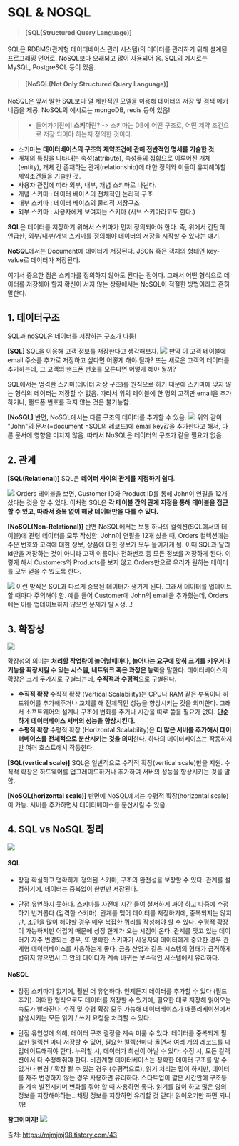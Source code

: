 # SQL & NOSQL

> #### [SQL(Structured Query Language)]
SQL은 RDBMS(관계형 데이터베이스 관리 시스템)의 데이터를 관리하기 위해 설계된 프로그래밍 언어로, NoSQL보다 오래되고 많이 사용되어 옴. SQL의 예시로는 MySQL, PostgreSQL 등이 있음.
> #### [NoSQL(Not Only Structured Query Language)]
NoSQL은 앞서 말한 SQL보다 덜 제한적인 모델을 이용해 데이터의 저장 및 검색 메커니즘을 제공. NoSQL의 예시로는 mongoDB, redis 등이 있음!

> * 들어가기전에! **스키마**란?
-> 스키마는 DB에 어떤 구조로, 어떤 제약 조건으로 저장 되어야 하는지 정의한 것이다.
* 스키마는 **데이터베이스의 구조와 제약조건에 관해 전반적인 명세를 기술한 것**.
* 개체의 특징을 나타내는 속성(attribute), 속성들의 집합으로 이루어진 개체(entity), 개체 간 존재하는 관계(relationship)에 대한 정의와 이들이 유지해야할 제약조건들을 기술한 것.
* 사용자 관점에 따라 외부, 내부, 개념 스키마로 나뉜다.
* 개념 스키마 : 데이터 베이스의 전체적인 논리적 구조
* 내부 스키마 : 데이터 베이스의 물리적 저장구조
* 외부 스키마 : 사용자에게 보여지는 스키마 (서브 스키마라고도 한다.)

**SQL**은 데이터를 저장하기 위해서 스키마가 먼저 정의되어야 한다.
즉, 위에서 간단히 언급한, 외부/내부/개념 스키마를 정의해야 데이터의 저장을 시작할 수 있다는 얘기.

**NoSQL**에서는 Document에 데이터가 저장된다.
JSON 혹은 객체의 형태인 key-value로 데이터가 저장된다.

여기서 중요한 점은 스키마를 정의하지 않아도 된다는 점이다.
그래서 어떤 형식으로 데이터를 저장해야 할지 확신이 서지 않는 상황에서는 NoSQL이 적절한 방법이라고 흔히 말한다.

## 1. 데이터구조
SQL과 noSQL은 데이터를 저장하는 구조가 다름! 

**[SQL]**
SQL을 이용해 고객 정보를 저장한다고 생각해보자. 
![](https://images.velog.io/images/majaeh43/post/7e1acdbf-fe68-4f94-964a-92b25f90c27a/image.png)
만약 이 고객 테이블에 email 주소를 추가로 저장하고 싶다면 어떻게 해야 될까? 또는 새로운 고객의 데이터를 추가하는데, 그 고객의 핸드폰 번호를 모른다면 어떻게 해야 될까?

SQL에서는 엄격한 스키마(데이터 저장 구조)를 원칙으로 하기 때문에 스키마에 맞지 않는 형식의 데이터는 저장할 수 없음. 따라서 위의 테이블에 한 명의 고객만 email을 추가하거나, 핸드폰 번호를 적지 않는 것은 불가능함.

**[NoSQL]**
반면, NoSQL에서는 다른 구조의 데이터를 추가할 수 있음.
![](https://images.velog.io/images/majaeh43/post/8ee6333a-4e4a-4ed9-851c-8ffa5cbc8562/image.png)
위와 같이 "John"의 문서(=document =SQL의 레코드)에 email key값을 추가한다고 해서, 다른 문서에 영향을 미치지 않음. 따라서 NoSQL은 데이터의 구조가 같을 필요가 없음. 

## 2. 관계
**[SQL(Relational)]**
SQL은 **데이터 사이의 관계를 지정하기 쉽다**. 

![](https://images.velog.io/images/majaeh43/post/bb75b648-84b8-4772-986e-75c5517fb49a/image.png)
Orders 테이블을 보면, Customer ID와 Product ID를 통해 John이 연필을 12개 샀다는 것을 알 수 있다. 이처럼 SQL은 **각 테이블 간의 관계 지정을 통해 테이블을 접근할 수 있고, 따라서 중복 없이 해당 데이터만을 다룰 수 있다.**

**[NoSQL(Non-Relational)]**
반면 NoSQL에서는 보통 하나의 컬렉션(SQL에서의 테이블)에 관련 데이터를 모두 작성함. John이 연필을 12개 샀을 때, Orders 컬렉션에는 주문 번호와 고객에 대한 정보, 상품에 대한 정보가 모두 들어가게 됨. 이때 SQL과 달리 id만을 저장하는 것이 아니라 고객 이름이나 전화번호 등 모든 정보를 저장하게 된다. 이렇게 해서 Customers와 Products를 보지 않고 Orders만으로 우리가 원하는 데이터를 모두 얻을 수 있도록 한다. 

![](https://images.velog.io/images/majaeh43/post/58b4eec9-c557-46ac-ac65-8f0024f7d0de/image.png)
이런 방식은 SQL과 다르게 중복된 데이터가 생기게 된다. 그래서 데이터를 업데이트할 때마다 주의해야 함. 예를 들어 Customer에 John의 email을 추가했는데, Orders에는 이를 업데이트하지 않으면 문제가 발ㅅ생...! 

## 3. 확장성
![](https://images.velog.io/images/majaeh43/post/67cdf311-d6ed-4f00-b619-c819144de104/image.png)

확장성의 의미는 **처리할 작업량이 늘어날때마다, 늘어나는 요구에 맞춰 크기를 키우거나 기능을 확장시킬 수 있는 시스템, 네트워크 혹은 과정은 능력**을 말한다. 데이터베이스의 확장은 크게 두가지로 구별되는데, **수직적과 수평적**으로 구별된다.

* **수직적 확장**
수직적 확장 (Vertical Scalability)는 CPU나 RAM 같은 부품이나 하드웨어를 추가해주거나 교체를 해 전체적인 성능을 향상시키는 것을 의미한다. 그래서 소프트웨어의 설계나 구조에 변화를 주거나 시간을 따로 쏟을 필요가 없다. **단순하게 데이터베이스 서버의 성능을 향상시킨다.**
* **수평적 확장**
수평적 확장 (Horizontal Scalability)은 **더 많은 서버를 추가해서 데이터베이스를 전체적으로 분산시키는 것을 의미**한다. 하나의 데이터베이스는 작동하지만 여러 호스트에서 작동한다.

**[SQL(vertical scale)]**
SQL은 일반적으로 수직적 확장(vertical scale)만을 지원. 수직적 확장은 하드웨어를 업그레이드하거나 추가하여 서버의 성능을 향상시키는 것을 말함.

**[NoSQL(horizontal scale)]**
반면에 NoSQL에서는 수평적 확장(horizontal scale)이 가능. 서버를 추가하면서 데이터베이스를 분산시킬 수 있음. 


## 4. SQL vs NoSQL 정리
![](https://images.velog.io/images/majaeh43/post/3ca9802c-493a-46d7-9f69-d1daa1ad3732/image.png)

#### SQL
* 장점
확실하고 명확하게 정의된 스키마,
구조의 완전성을 보장할 수 있다.
관계를 설정하기에, 데이터는 중복없이 한번만 저장된다.

* 단점
유연하지 못하다. 스키마를 사전에 시간 들여 철저하게 짜야 하고 나중에 수정하기 번거롭다 (엄격한 스키마).
관계를 맺어 데이터를 저장하기에, 중복되지는 않지만, 조인을 많이 해야할 경우 매우 복잡한 쿼리를 작성해야 할 수 있다.
수평적 확장이 가능하지만 어렵기 때문에 성장 한계가 오는 시점이 온다.
관계를 맺고 있는 데이터가 자주 변경되는 경우, 또 명확한 스키마가 사용자와 데이터에게 중요한 경우 관계형 데이터베이스를 사용하는게 좋다. 금융 산업과 같은 시스템의 형태가 급격하게 변하지 않으면서 그 안의 데이터가 계속 바뀌는 보수적인 시스템에서 유리하다.

#### NoSQL
* 장점
스키마가 없기에, 훨씬 더 유연하다. 언제든지 데이터를 추가할 수 있다 (필드 추가).
어떠한 형식으로도 데이터를 저장할 수 있기에, 필요한 대로 저장해 읽어오는 속도가 빨라진다.
수직 및 수평 확장 모두 가능해 데이터베이스가 애플리케이션에서 발생시키는 모든 읽기 / 쓰기 요청을 처리할 수 있다.

* 단점
유연성에 의해, 데이터 구조 결정을 계속 미룰 수 있다.
데이터를 중복되게 필요한 컬렉션 마다 저장할 수 있어, 필요한 컬렉션마다 돌면서 여러 개의 레코드를 다 업데이트해줘야 한다. 누락할 시, 데이터가 최신이 아닐 수 있다.
수정 시, 모든 컬렉션에서 다 수정해줘야 한다.
비관계형 데이터베이스는 정확한 데이터 구조를 알 수 없거나 변경 / 확장 될 수 있는 경우 (수평적으로), 읽기 처리는 많이 하지만, 데이터를 자주 변경하지 않는 경우 사용하면 유리하다. 스타트업이 짧은 시간안에 구조등을 계속 발전시키며 변화를 줘야 할 때 사용하면 좋다. 읽기를 많이 하고 많은 양의 정보를 저장해야하는...채팅 정보를 저장하면 유리할 것 같다! 읽어오기만 하면 되니까!

**참고이미지!**
![](https://images.velog.io/images/majaeh43/post/1e122e07-fc08-4209-9cfc-19abe110c582/image.png)


출처: https://mjmjmj98.tistory.com/43

